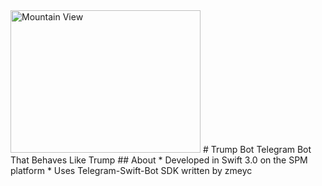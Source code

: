 <img src="https://i1.wp.com/digiday.com/wp-content/uploads/2015/07/trump-banner.png?resize=1600%2C380&ssl=1" alt="Mountain View" style="width:304px;height:228px;">
# Trump Bot
Telegram Bot That Behaves Like Trump
## About
* Developed in Swift 3.0 on the SPM platform
* Uses Telegram-Swift-Bot SDK written by zmeyc
